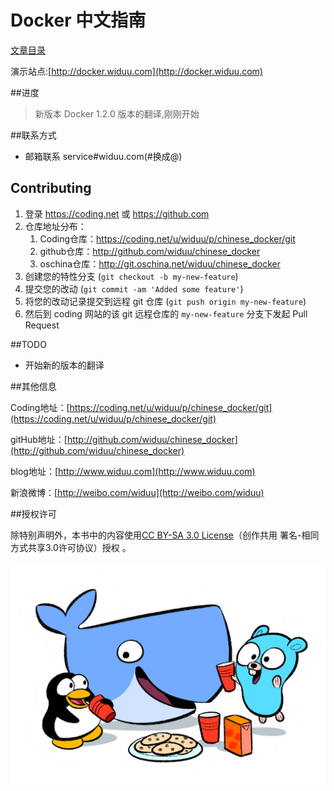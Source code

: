 Docker 中文指南
===

[文章目录](./SUMMARY.md)



演示站点:[http://docker.widuu.com](http://docker.widuu.com)

##进度

>新版本 Docker 1.2.0 版本的翻译,刚刚开始

##联系方式

- 邮箱联系  service#widuu.com(#换成@)

## Contributing

1. 登录 <https://coding.net> 或 <https://github.com>
2. 仓库地址分布： 
	1.  Coding仓库：<https://coding.net/u/widuu/p/chinese_docker/git> 
	1.  github仓库：<http://github.com/widuu/chinese_docker>
	1. oschina仓库：<http://git.oschina.net/widuu/chinese_docker>
3. 创建您的特性分支 (`git checkout -b my-new-feature`)
4. 提交您的改动 (`git commit -am 'Added some feature'`)
5. 将您的改动记录提交到远程 git 仓库 (`git push origin my-new-feature`)
6. 然后到 coding 网站的该 git 远程仓库的 `my-new-feature` 分支下发起 Pull Request


##TODO

- 开始新的版本的翻译


##其他信息

Coding地址：[https://coding.net/u/widuu/p/chinese_docker/git](https://coding.net/u/widuu/p/chinese_docker/git)

gitHub地址：[http://github.com/widuu/chinese_docker](http://github.com/widuu/chinese_docker)

blog地址：[http://www.widuu.com](http://www.widuu.com)

新浪微博：[http://weibo.com/widuu](http://weibo.com/widuu)


##授权许可

除特别声明外，本书中的内容使用[CC BY-SA 3.0 License](http://creativecommons.org/licenses/by-sa/3.0/)（创作共用 署名-相同方式共享3.0许可协议）授权 。

![Docker friend](./images/docker-friends.png)


